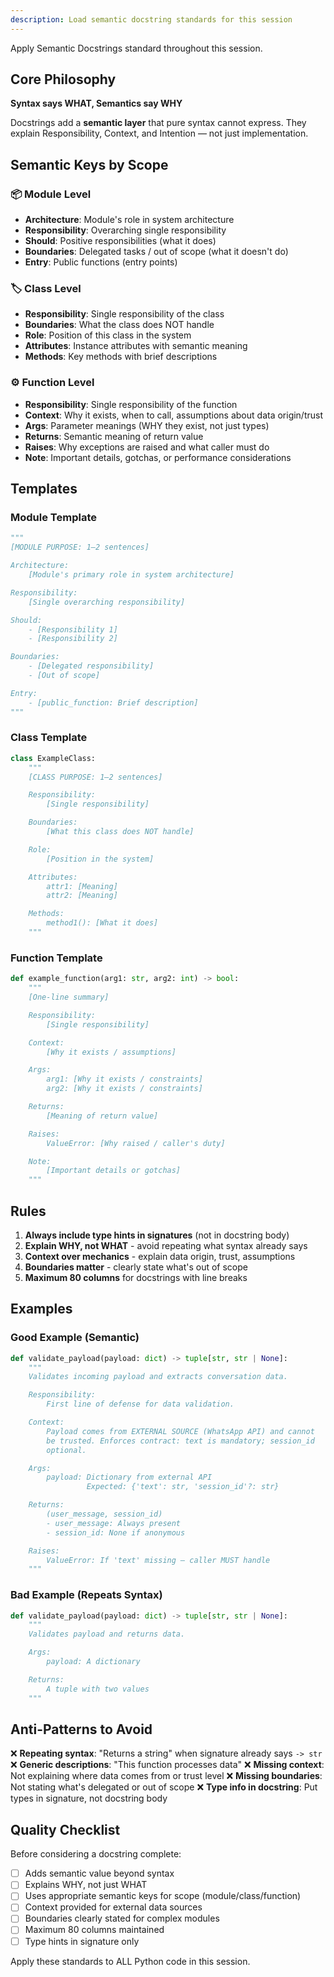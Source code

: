 ```yaml
---
description: Load semantic docstring standards for this session
---
```


Apply Semantic Docstrings standard throughout this session.

## Core Philosophy

**Syntax says WHAT, Semantics say WHY**

Docstrings add a **semantic layer** that pure syntax cannot express.
They explain Responsibility, Context, and Intention — not just implementation.

## Semantic Keys by Scope

### 📦 Module Level
- **Architecture**: Module's role in system architecture
- **Responsibility**: Overarching single responsibility
- **Should**: Positive responsibilities (what it does)
- **Boundaries**: Delegated tasks / out of scope (what it doesn't do)
- **Entry**: Public functions (entry points)

### 🏷️ Class Level
- **Responsibility**: Single responsibility of the class
- **Boundaries**: What the class does NOT handle
- **Role**: Position of this class in the system
- **Attributes**: Instance attributes with semantic meaning
- **Methods**: Key methods with brief descriptions

### ⚙️ Function Level
- **Responsibility**: Single responsibility of the function
- **Context**: Why it exists, when to call, assumptions about data origin/trust
- **Args**: Parameter meanings (WHY they exist, not just types)
- **Returns**: Semantic meaning of return value
- **Raises**: Why exceptions are raised and what caller must do
- **Note**: Important details, gotchas, or performance considerations

## Templates

### Module Template
```python
"""
[MODULE PURPOSE: 1–2 sentences]

Architecture:
    [Module's primary role in system architecture]

Responsibility:
    [Single overarching responsibility]

Should:
    - [Responsibility 1]
    - [Responsibility 2]

Boundaries:
    - [Delegated responsibility]
    - [Out of scope]

Entry:
    - [public_function: Brief description]
"""
```

### Class Template
```python
class ExampleClass:
    """
    [CLASS PURPOSE: 1–2 sentences]

    Responsibility:
        [Single responsibility]

    Boundaries:
        [What this class does NOT handle]

    Role:
        [Position in the system]

    Attributes:
        attr1: [Meaning]
        attr2: [Meaning]

    Methods:
        method1(): [What it does]
    """
```

### Function Template
```python
def example_function(arg1: str, arg2: int) -> bool:
    """
    [One-line summary]

    Responsibility:
        [Single responsibility]

    Context:
        [Why it exists / assumptions]

    Args:
        arg1: [Why it exists / constraints]
        arg2: [Why it exists / constraints]

    Returns:
        [Meaning of return value]

    Raises:
        ValueError: [Why raised / caller's duty]

    Note:
        [Important details or gotchas]
    """
```

## Rules

1. **Always include type hints in signatures** (not in docstring body)
2. **Explain WHY, not WHAT** - avoid repeating what syntax already says
3. **Context over mechanics** - explain data origin, trust, assumptions
4. **Boundaries matter** - clearly state what's out of scope
5. **Maximum 80 columns** for docstrings with line breaks

## Examples

### Good Example (Semantic)
```python
def validate_payload(payload: dict) -> tuple[str, str | None]:
    """
    Validates incoming payload and extracts conversation data.

    Responsibility:
        First line of defense for data validation.

    Context:
        Payload comes from EXTERNAL SOURCE (WhatsApp API) and cannot
        be trusted. Enforces contract: text is mandatory; session_id
        optional.

    Args:
        payload: Dictionary from external API
                 Expected: {'text': str, 'session_id'?: str}

    Returns:
        (user_message, session_id)
        - user_message: Always present
        - session_id: None if anonymous

    Raises:
        ValueError: If 'text' missing — caller MUST handle
    """
```

### Bad Example (Repeats Syntax)
```python
def validate_payload(payload: dict) -> tuple[str, str | None]:
    """
    Validates payload and returns data.

    Args:
        payload: A dictionary

    Returns:
        A tuple with two values
    """
```

## Anti-Patterns to Avoid

❌ **Repeating syntax**: "Returns a string" when signature already says `-> str`
❌ **Generic descriptions**: "This function processes data"
❌ **Missing context**: Not explaining where data comes from or trust level
❌ **Missing boundaries**: Not stating what's delegated or out of scope
❌ **Type info in docstring**: Put types in signature, not docstring body

## Quality Checklist

Before considering a docstring complete:
- [ ] Adds semantic value beyond syntax
- [ ] Explains WHY, not just WHAT
- [ ] Uses appropriate semantic keys for scope (module/class/function)
- [ ] Context provided for external data sources
- [ ] Boundaries clearly stated for complex modules
- [ ] Maximum 80 columns maintained
- [ ] Type hints in signature only

Apply these standards to ALL Python code in this session.
